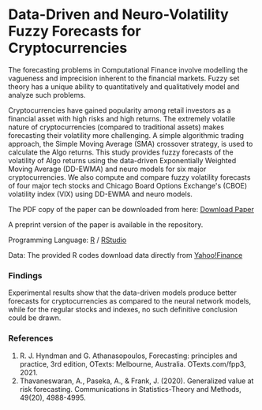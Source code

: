# Data-Driven and Neuro-Volatility Fuzzy Forecasts for Cryptocurrencies

The forecasting problems in Computational Finance involve modelling the vagueness and imprecision inherent to the financial markets. Fuzzy set theory has a unique ability to quantitatively and qualitatively model and analyze such problems.

Cryptocurrencies have gained popularity among retail investors as a financial asset with high risks and high returns. The extremely volatile nature of cryptocurrencies (compared to traditional assets) makes forecasting their volatility more challenging. A simple algorithmic trading approach, the Simple Moving Average (SMA) crossover strategy, is used to calculate the Algo returns. This study provides fuzzy forecasts of the volatility  of Algo returns using the data-driven Exponentially Weighted Moving Average (DD-EWMA) and neuro models for six major cryptocurrencies. We also compute and compare fuzzy volatility forecasts of four major tech stocks and Chicago Board Options Exchange's (CBOE) volatility index (VIX) using DD-EWMA and neuro models.

The PDF copy of the paper can be downloaded from here: [Download Paper](https://ieeexplore.ieee.org/abstract/document/9882812) 

A preprint version of the paper is available in the repository.

Programming Language: [R](https://cran.r-project.org/bin/windows/base/) / [RStudio](https://posit.co/downloads/)

Data: The provided R codes download data directly from [Yahoo!Finance](https://ca.finance.yahoo.com/)

### Findings

Experimental results show that the data-driven models produce better forecasts for cryptocurrencies as compared to the neural network models, while for the regular stocks and indexes, no such definitive conclusion could be drawn.

### References

1. R. J. Hyndman and G. Athanasopoulos, Forecasting: principles and practice, 3rd edition, OTexts: Melbourne, Australia. OTexts.com/fpp3, 2021.
2. Thavaneswaran, A., Paseka, A., \& Frank, J. (2020). Generalized value at risk forecasting. Communications in Statistics-Theory and Methods, 49(20), 4988-4995.


